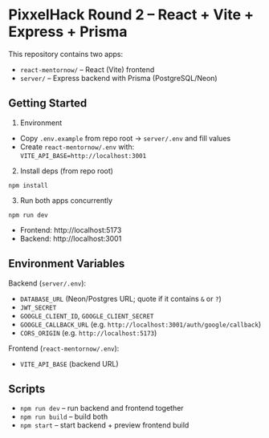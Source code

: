 # PixxelHack Round 2 – React + Vite + Express + Prisma

This repository contains two apps:

- `react-mentornow/` – React (Vite) frontend
- `server/` – Express backend with Prisma (PostgreSQL/Neon)

## Getting Started

1) Environment
- Copy `.env.example` from repo root → `server/.env` and fill values
- Create `react-mentornow/.env` with: `VITE_API_BASE=http://localhost:3001`

2) Install deps (from repo root)
```
npm install
```

3) Run both apps concurrently
```
npm run dev
```
- Frontend: http://localhost:5173
- Backend: http://localhost:3001

## Environment Variables

Backend (`server/.env`):
- `DATABASE_URL` (Neon/Postgres URL; quote if it contains `&` or `?`)
- `JWT_SECRET`
- `GOOGLE_CLIENT_ID`, `GOOGLE_CLIENT_SECRET`
- `GOOGLE_CALLBACK_URL` (e.g. `http://localhost:3001/auth/google/callback`)
- `CORS_ORIGIN` (e.g. `http://localhost:5173`)

Frontend (`react-mentornow/.env`):
- `VITE_API_BASE` (backend URL)

## Scripts
- `npm run dev` – run backend and frontend together
- `npm run build` – build both
- `npm start` – start backend + preview frontend build
